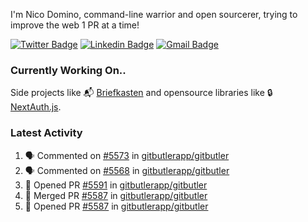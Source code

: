 
I'm Nico Domino, command-line warrior and open sourcerer, trying to improve the web 1 PR at a time!

[![Twitter Badge](https://img.shields.io/badge/-@ndom91-1ca0f1?style=flat-square&labelColor=1ca0f1&logo=twitter&logoColor=white&link=https://twitter.com/ndom91)](https://twitter.com/ndom91) [![Linkedin Badge](https://img.shields.io/badge/-ndom91-blue?style=flat-square&logo=Linkedin&logoColor=white&link=https://www.linkedin.com/in/ndom91/)](https://www.linkedin.com/in/ndom91/) [![Gmail Badge](https://img.shields.io/badge/-yo@ndo.dev-c14438?style=flat-square&logo=mail.ru&logoColor=white&link=mailto:yo@ndo.dev)](mailto:yo@ndo.dev)

### Currently Working On..

Side projects like 📬 [Briefkasten](https://briefkastenhq.com) and opensource libraries like 🔒 [NextAuth.js](https://github.com/nextauthjs/next-auth).

<!--START_SECTION_PROFILE_VIEWS:readme-info-->
<!--END_SECTION_PROFILE_VIEWS:readme-info-->

<!--START_SECTION_DAILY_COMMIT:readme-info-->
<!--END_SECTION_DAILY_COMMIT:readme-info-->

<!--START_SECTION_WEEKLY_COMMIT:readme-info-->
<!--END_SECTION_WEEKLY_COMMIT:readme-info-->

### Latest Activity

<!--START_SECTION:activity-->
1. 🗣 Commented on [#5573](https://github.com/gitbutlerapp/gitbutler/pull/5573#issuecomment-2483853303) in [gitbutlerapp/gitbutler](https://github.com/gitbutlerapp/gitbutler)
2. 🗣 Commented on [#5568](https://github.com/gitbutlerapp/gitbutler/pull/5568#issuecomment-2483846064) in [gitbutlerapp/gitbutler](https://github.com/gitbutlerapp/gitbutler)
3. 💪 Opened PR [#5591](https://github.com/gitbutlerapp/gitbutler/pull/5591) in [gitbutlerapp/gitbutler](https://github.com/gitbutlerapp/gitbutler)
4. 🎉 Merged PR [#5587](https://github.com/gitbutlerapp/gitbutler/pull/5587) in [gitbutlerapp/gitbutler](https://github.com/gitbutlerapp/gitbutler)
5. 💪 Opened PR [#5587](https://github.com/gitbutlerapp/gitbutler/pull/5587) in [gitbutlerapp/gitbutler](https://github.com/gitbutlerapp/gitbutler)
<!--END_SECTION:activity-->
